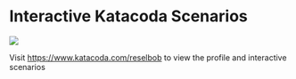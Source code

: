 # Interactive Katacoda Scenarios

[![](http://shields.katacoda.com/katacoda/reselbob/count.svg)](https://www.katacoda.com/reselbob "Get your profile on Katacoda.com")

Visit https://www.katacoda.com/reselbob to view the profile and interactive scenarios

